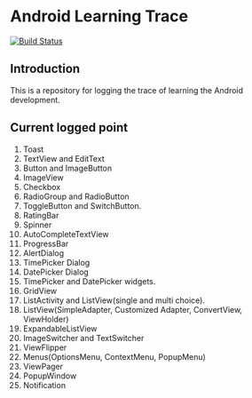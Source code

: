 # Android Learning Trace
[![Build Status](https://travis-ci.org/BravoJason/AndroidLearningTrace.svg?branch=master)](https://travis-ci.org/BravoJason/AndroidLearningTrace)
## Introduction
This is a repository for logging the trace of learning the Android development.
## Current logged point
1. Toast
2. TextView and EditText
3. Button and ImageButton
4. ImageView
5. Checkbox
6. RadioGroup and RadioButton
7. ToggleButton and SwitchButton.
8. RatingBar
9. Spinner
10. AutoCompleteTextView
11. ProgressBar
12. AlertDialog
13. TimePicker Dialog
14. DatePicker Dialog
15. TimePicker and DatePicker widgets.
16. GridView
17. ListActivity and ListView(single and multi choice).
18. ListView(SimpleAdapter, Customized Adapter, ConvertView, ViewHolder)
19. ExpandableListView
20. ImageSwitcher and TextSwitcher
21. ViewFlipper
22. Menus(OptionsMenu, ContextMenu, PopupMenu)
23. ViewPager
24. PopupWindow
25. Notification